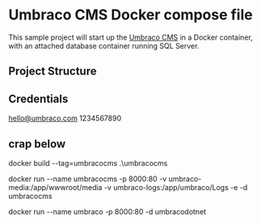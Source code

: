 # Umbraco CMS Docker compose file

This sample project will start up the [Umbraco CMS](https://github.com/umbraco/Umbraco-CMS/) in a Docker container, with an attached database container running SQL Server. 

## Project Structure




## Credentials

hello@umbraco.com
1234567890



## crap below

docker build --tag=umbracocms .\umbracocms

docker run --name umbracocms -p 8000:80 -v umbraco-media:/app/wwwroot/media -v umbraco-logs:/app/umbraco/Logs -e -d umbracocms

docker run --name umbraco -p 8000:80 -d umbracodotnet 